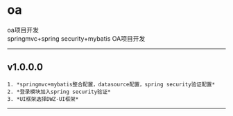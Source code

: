 # oa
oa项目开发  
springmvc+spring security+mybatis OA项目开发  

---
## v1.0.0.0
	
	1. *springmvc+mybatis整合配置，datasource配置，spring security验证配置*  
	2. *登录模块加入spring security验证*  
	3. *UI框架选择DWZ-UI框架*  
	
---	